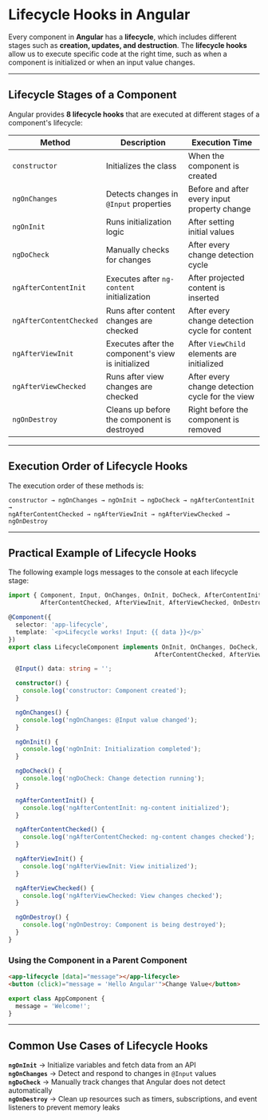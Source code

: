 # Lifecycle Hooks in Angular  

Every component in **Angular** has a **lifecycle**, which includes different stages such as **creation, updates, and destruction**. The **lifecycle hooks** allow us to execute specific code at the right time, such as when a component is initialized or when an input value changes.  

---

## Lifecycle Stages of a Component  

Angular provides **8 lifecycle hooks** that are executed at different stages of a component's lifecycle:  

| **Method**               | **Description**                                   | **Execution Time**                              |
|-------------------------|-------------------------------------------------|------------------------------------------------|
| `constructor`          | Initializes the class                            | When the component is created                 |
| `ngOnChanges`         | Detects changes in `@Input` properties            | Before and after every input property change  |
| `ngOnInit`            | Runs initialization logic                         | After setting initial values                  |
| `ngDoCheck`          | Manually checks for changes                        | After every change detection cycle            |
| `ngAfterContentInit`  | Executes after `ng-content` initialization        | After projected content is inserted           |
| `ngAfterContentChecked` | Runs after content changes are checked          | After every change detection cycle for content |
| `ngAfterViewInit`     | Executes after the component's view is initialized | After `ViewChild` elements are initialized    |
| `ngAfterViewChecked`  | Runs after view changes are checked               | After every change detection cycle for the view |
| `ngOnDestroy`         | Cleans up before the component is destroyed       | Right before the component is removed         |

---

## Execution Order of Lifecycle Hooks  

The execution order of these methods is:  

```
constructor → ngOnChanges → ngOnInit → ngDoCheck → ngAfterContentInit → 
ngAfterContentChecked → ngAfterViewInit → ngAfterViewChecked → ngOnDestroy
```

---

## Practical Example of Lifecycle Hooks  

The following example logs messages to the console at each lifecycle stage:  

```typescript
import { Component, Input, OnChanges, OnInit, DoCheck, AfterContentInit, 
         AfterContentChecked, AfterViewInit, AfterViewChecked, OnDestroy } from '@angular/core';

@Component({
  selector: 'app-lifecycle',
  template: `<p>Lifecycle works! Input: {{ data }}</p>`
})
export class LifecycleComponent implements OnInit, OnChanges, DoCheck, AfterContentInit, 
                                         AfterContentChecked, AfterViewInit, AfterViewChecked, OnDestroy {

  @Input() data: string = '';

  constructor() {
    console.log('constructor: Component created');
  }

  ngOnChanges() {
    console.log('ngOnChanges: @Input value changed');
  }

  ngOnInit() {
    console.log('ngOnInit: Initialization completed');
  }

  ngDoCheck() {
    console.log('ngDoCheck: Change detection running');
  }

  ngAfterContentInit() {
    console.log('ngAfterContentInit: ng-content initialized');
  }

  ngAfterContentChecked() {
    console.log('ngAfterContentChecked: ng-content changes checked');
  }

  ngAfterViewInit() {
    console.log('ngAfterViewInit: View initialized');
  }

  ngAfterViewChecked() {
    console.log('ngAfterViewChecked: View changes checked');
  }

  ngOnDestroy() {
    console.log('ngOnDestroy: Component is being destroyed');
  }
}
```

### Using the Component in a Parent Component  

```html
<app-lifecycle [data]="message"></app-lifecycle>
<button (click)="message = 'Hello Angular'">Change Value</button>
```

```typescript
export class AppComponent {
  message = 'Welcome!';
}
```

---

## Common Use Cases of Lifecycle Hooks  

**`ngOnInit`** → Initialize variables and fetch data from an API  
**`ngOnChanges`** → Detect and respond to changes in `@Input` values  
**`ngDoCheck`** → Manually track changes that Angular does not detect automatically  
**`ngOnDestroy`** → Clean up resources such as timers, subscriptions, and event listeners to prevent memory leaks